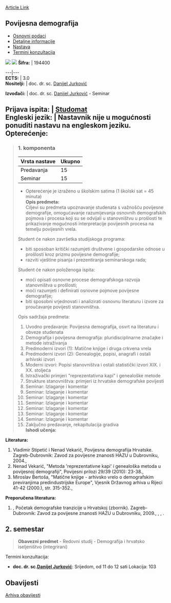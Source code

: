 [Article Link](https://www.fhs.hr/predmet/povdem)

## Povijesna demografija
  * [Osnovni podaci](https://www.fhs.hr/predmet/povdem#v1id-523806_583545_1_0 "Osnovni podaci")
  * [Detaljne informacije](https://www.fhs.hr/predmet/povdem#v1id-523806_583545_1_1 "Detaljne informacije")
  * [Nastava](https://www.fhs.hr/predmet/povdem#v1id-523806_583545_1_2 "Nastava")
  * [Termini konzultacija](https://www.fhs.hr/predmet/povdem#v1id-523806_583545_1_3 "Termini konzultacija")


[![](https://www.fhs.hr/img/flags/gif/hr.gif)](https://www.fhs.hr/predmet/povdem) [![](https://www.fhs.hr/img/flags/gif/gb.gif)](https://www.fhs.hr/en/course/hisdem)
**Šifra:** |  194400  
  
---|---  
**ECTS:** |  3.0   
**Nositelji:** |  doc. dr. sc. [Danijel Jurković](https://www.fhs.hr/djelatnik/danijel.jurkovic)   
  
**Izvođači:** |  doc. dr. sc. [Danijel Jurković](https://www.fhs.hr/djelatnik/danijel.jurkovic) - Seminar  
  
**Prijava ispita:** |  [Studomat](http://www.isvu.hr/studomat)  
**Engleski jezik:** |  Nastavnik nije u mogućnosti ponuditi nastavu na engleskom jeziku.   
**Opterećenje:**  
---  
> ### 1. komponenta
> | Vrsta nastave | Ukupno  
> ---|---  
> Predavanja | 15  
> Seminar | 15  
> * Opterećenje je izraženo u školskim satima (1 školski sat = 45 minuta)   
**Opis predmeta:**  
> Ciljevi su predmeta upoznavanje studenata s važnošću povijesne demografije, omogućavanje razumijevanja osnovnih demografskih pojmova i procesa koji su se odvijali u stanovništvu u prošlosti te prikazivanje mogućnosti interpretacije povijesnih procesa na temelju povijesnih vrela.  
>    
>  Student će nakon završetka studijskoga programa:  
>  - biti sposoban kritički razumjeti društvene i gospodarske odnose u prošlosti kroz prizmu povijesne demografije;  
>  - razviti vještine pisanja i prezentiranja seminarskoga rada;  
>    
>  Student će nakon položenoga ispita:  
>  - moći opisati osnovne procese demografskoga razvoja stanovništva u prošlosti;  
>  - moći razumjeti i definirati osnovne pojmove povijesne demografije;  
>  - biti sposobni vrjednovati i analizirati osnovnu literaturu i izvore za proučavanje povijesti stanovništva.  
>    
>  Opis sadržaja predmeta:  
>    
>  1. Uvodno predavanje: Povijesna demografija, osvrt na literaturu i obveze studenata  
>  2. Demografija i povijesna demografija: pluridisciplinarne značajke i metode istraživanja  
>  3. Predmoderni izvori (1): Matične knjige i druga crkvena vrela   
>  4. Predmoderni izvori (2): Genealogije, popisi, anagrafi i ostali arhivski izvori  
>  5. Moderni izvori: Popisi stanovništva i ostali statistički izvori XIX. i XX. stoljeća  
>  6. Istraživački primjeri "reprezentativna kapi" i genealoške metode  
>  7. Strukture stanovništva: primjeri iz hrvatske demografske povijesti  
>  8. Seminar: Izlaganje i komentar   
>  9. Seminar: Izlaganje i komentar  
>  10. Seminar: Izlaganje i komentar  
>  11. Seminar: Izlaganje i komentar  
>  12. Seminar: Izlaganje i komentar  
>  13. Seminar: Izlaganje i komentar  
>  14. Seminar: Izlaganje i komentar  
>  15. Zaključno predavanje, rekapitulacija gradiva  
**Ishodi učenja:**  

  
**Literatura:**  
  1. Vladimir Stipetić i Nenad Vekarić, Povijesna demografija Hrvatske. Zagreb-Dubrovnik: Zavod za povijesne znanosti HAZU u Dubrovniku, 2004., 
  2. Nenad Vekarić, "Metoda 'reprezentativne kapi' i genealoška metoda u povijesnoj demografiji", Povijesni prilozi 29/39 (2010): 23-38., 
  3. Miroslav Bertoša, "Matične knjige - arhivsko vrelo o demografskim previranjima predindustrijske Europe", Vjesnik Državnog arhiva u Rijeci 41-42 (2000.), str. 315-352., 

  
**Preporučena literatura:**  
  1. , Početak demografske tranzicije u Hrvatskoj (zbornik). Zagreb-Dubrovnik: Zavod za povijesne znanosti HAZU u Dubrovniku, 2009., , , .

  
**2. semestar**  
---  
> **Obavezni predmet** - Redovni studij - Demografija i hrvatsko iseljeništvo (integrirani)  
>   
Termini konzultacija: 
  * **doc. dr. sc.[Danijel Jurković](https://www.fhs.hr/djelatnik/danijel.jurkovic)**: 
Srijedom, od 11 do 12 sati
Lokacija: 103 


## Obavijesti
[Arhiva obavijesti](https://www.fhs.hr/predmet/povdem?@=2179y#news_115519 "Arhiva obavijesti")
